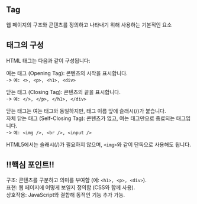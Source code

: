 ## Tag
 웹 페이지의 구조와 콘텐츠를 정의하고 나타내기 위해 사용하는 기본적인 요소

 ## 태그의 구성
HTML 태그는 다음과 같이 구성됩니다:

여는 태그 (Opening Tag): 콘텐츠의 시작을 표시합니다.\
-> ```예: <>, <p>, <h1>, <div>```

닫는 태그 (Closing Tag): 콘텐츠의 끝을 표시합니다.\
-> ```예: </>, </p>, </h1>, </div>```

닫는 태그는 여는 태그와 동일하지만, 태그 이름 앞에 슬래시(/)가 붙습니다.\
자체 닫는 태그 (Self-Closing Tag): 콘텐츠가 없고, 여는 태그만으로 종료되는 태그입니다. \
-> ```예: <img />, <br />, <input />```

HTML5에서는 슬래시(/)가 필요하지 않으며, ```<img>```와 같이 단독으로 사용해도 됩니다.

## !!핵심 포인트!!
구조: 콘텐츠를 구분하고 의미를 부여함 (예: ```<h1>, <p>, <div>```).\
표현: 웹 페이지에 어떻게 보일지 정의함 (CSS와 함께 사용).\
상호작용: JavaScript와 결합해 동적인 기능 추가 가능.